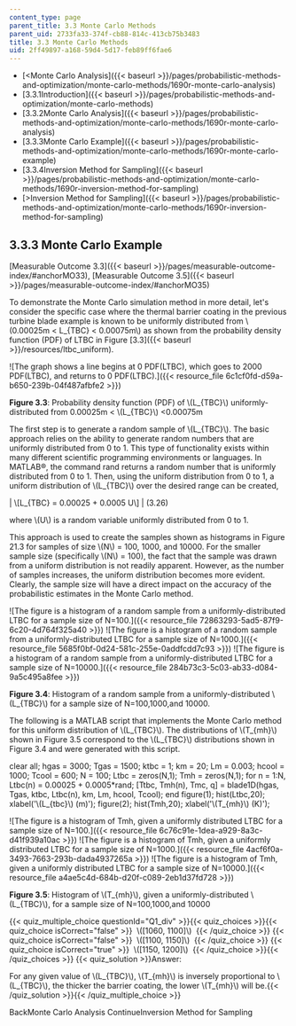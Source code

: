 ```yaml
---
content_type: page
parent_title: 3.3 Monte Carlo Methods
parent_uid: 2733fa33-374f-cb88-814c-413cb75b3483
title: 3.3 Monte Carlo Methods
uid: 2ff49897-a168-59d4-5d17-feb89ff6fae6
---
```


*   [<Monte Carlo Analysis]({{< baseurl >}}/pages/probabilistic-methods-and-optimization/monte-carlo-methods/1690r-monte-carlo-analysis)
*   [3.3.1Introduction]({{< baseurl >}}/pages/probabilistic-methods-and-optimization/monte-carlo-methods)
*   [3.3.2Monte Carlo Analysis]({{< baseurl >}}/pages/probabilistic-methods-and-optimization/monte-carlo-methods/1690r-monte-carlo-analysis)
*   [3.3.3Monte Carlo Example]({{< baseurl >}}/pages/probabilistic-methods-and-optimization/monte-carlo-methods/1690r-monte-carlo-example)
*   [3.3.4Inversion Method for Sampling]({{< baseurl >}}/pages/probabilistic-methods-and-optimization/monte-carlo-methods/1690r-inversion-method-for-sampling)
*   [\>Inversion Method for Sampling]({{< baseurl >}}/pages/probabilistic-methods-and-optimization/monte-carlo-methods/1690r-inversion-method-for-sampling)

3.3.3 Monte Carlo Example
-------------------------

[Measurable Outcome 3.3]({{< baseurl >}}/pages/measurable-outcome-index/#anchorMO33), [Measurable Outcome 3.5]({{< baseurl >}}/pages/measurable-outcome-index/#anchorMO35)

To demonstrate the Monte Carlo simulation method in more detail, let's consider the specific case where the thermal barrier coating in the previous turbine blade example is known to be uniformly distributed from \\(0.00025m < L\_{TBC} < 0.00075m\\) as shown from the probability density function (PDF) of LTBC in Figure [3.3]({{< baseurl >}}/resources/ltbc_uniform).

![The graph shows a line begins at 0 PDF(LTBC), which goes to 2000 PDF(LTBC), and returns to 0 PDF(LTBC).]({{< resource_file 6c1cf0fd-d59a-b650-239b-04f487afbfe2 >}})

**Figure 3.3**: Probability density function (PDF) of \\(L\_{TBC}\\) uniformly-distributed from 0.00025m < \\(L\_{TBC}\\) <0.00075m

The first step is to generate a random sample of \\(L\_{TBC}\\). The basic approach relies on the ability to generate random numbers that are uniformly distributed from 0 to 1. This type of functionality exists within many different scientific programming environments or languages. In MATLAB®, the command rand returns a random number that is uniformly distributed from 0 to 1. Then, using the uniform distribution from 0 to 1, a uniform distribution of \\(L\_{TBC}\\) over the desired range can be created,

| \\\[L\_{TBC} = 0.00025 + 0.0005 U\\\] | (3.26) 

where \\(U\\) is a random variable uniformly distributed from 0 to 1.

This approach is used to create the samples shown as histograms in Figure 21.3 for samples of size \\(N\\) = 100, 1000, and 10000. For the smaller sample size (specifically \\(N\\) = 100), the fact that the sample was drawn from a uniform distribution is not readily apparent. However, as the number of samples increases, the uniform distribution becomes more evident. Clearly, the sample size will have a direct impact on the accuracy of the probabilistic estimates in the Monte Carlo method.

![The figure is a histogram of a random sample from a uniformly-distributed LTBC for a sample size of N=100.]({{< resource_file 72863293-5ad5-87f9-6c20-4d764f325a40 >}}) ![The figure is a histogram of a random sample from a uniformly-distributed LTBC for a sample size of N=1000.]({{< resource_file 5685f0bf-0d24-581c-255e-0addfcdd7c93 >}}) ![The figure is a histogram of a random sample from a uniformly-distributed LTBC for a sample size of N=10000.]({{< resource_file 284b73c3-5c03-ab33-d084-9a5c495a8fee >}})

**Figure 3.4**: Histogram of a random sample from a uniformly-distributed \\(L\_{TBC}\\) for a sample size of N=100,1000,and 10000.

The following is a MATLAB script that implements the Monte Carlo method for this uniform distribution of \\(L\_{TBC}\\). The distributions of \\(T\_{mh}\\) shown in Figure 3.5 correspond to the \\(L\_{TBC}\\) distributions shown in Figure 3.4 and were generated with this script.

clear all; 
hgas = 3000; 
Tgas = 1500; 
ktbc = 1; 
km = 20; 
Lm = 0.003; 
hcool = 1000; 
Tcool = 600; 
N = 100; 
Ltbc = zeros(N,1); 
Tmh = zeros(N,1); 
for n = 1:N, Ltbc(n) = 0.00025 + 0.0005\*rand; 
\[Ttbc, Tmh(n), Tmc, q\] = blade1D(hgas, Tgas, ktbc, Ltbc(n), km, Lm, hcool, Tcool); 
end figure(1); 
hist(Ltbc,20); 
xlabel('\\(L\_{tbc}\\) (m)'); 
figure(2); 
hist(Tmh,20); 
xlabel('\\(T\_{mh}\\) (K)'); 

![The figure is a histogram of Tmh, given a uniformly distributed LTBC for a sample size of N=100.]({{< resource_file 6c76c91e-1dea-a929-8a3c-d41f939a10ac >}}) ![The figure is a histogram of Tmh, given a uniformly distributed LTBC for a sample size of N=1000.]({{< resource_file 4acf6f0a-3493-7663-293b-dada4937265a >}}) ![The figure is a histogram of Tmh, given a uniformly distributed LTBC for a sample size of N=10000.]({{< resource_file a4ae5c4d-684b-d20f-c089-2eb1d37fd728 >}})

**Figure 3.5**: Histogram of \\(T\_{mh}\\), given a uniformly-distributed \\(L\_{TBC}\\), for a sample size of N=100,1000,and 10000

{{< quiz_multiple_choice questionId="Q1_div" >}}{{< quiz_choices >}}{{< quiz_choice isCorrect="false" >}}&nbsp; \\(\[1060, 1100\]\\) &nbsp;{{< /quiz_choice >}}
{{< quiz_choice isCorrect="false" >}}&nbsp; \\(\[1100, 1150\]\\) &nbsp;{{< /quiz_choice >}}
{{< quiz_choice isCorrect="true" >}}&nbsp; \\(\[1150, 1200\]\\) &nbsp;{{< /quiz_choice >}}{{< /quiz_choices >}}
{{< quiz_solution >}}Answer:

For any given value of \\(L\_{TBC}\\), \\(T\_{mh}\\) is inversely proportional to \\(L\_{TBC}\\), the thicker the barrier coating, the lower \\(T\_{mh}\\) will be.{{< /quiz_solution >}}{{< /quiz_multiple_choice >}}

BackMonte Carlo Analysis ContinueInversion Method for Sampling
